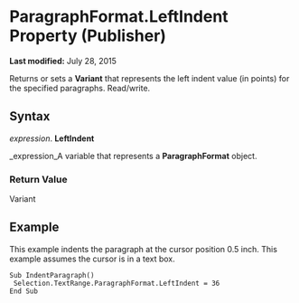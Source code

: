 
# ParagraphFormat.LeftIndent Property (Publisher)

 **Last modified:** July 28, 2015

Returns or sets a  **Variant** that represents the left indent value (in points) for the specified paragraphs. Read/write.

## Syntax

 _expression_. **LeftIndent**

 _expression_A variable that represents a  **ParagraphFormat** object.


### Return Value

Variant


## Example

This example indents the paragraph at the cursor position 0.5 inch. This example assumes the cursor is in a text box.


```
Sub IndentParagraph() 
 Selection.TextRange.ParagraphFormat.LeftIndent = 36 
End Sub
```

